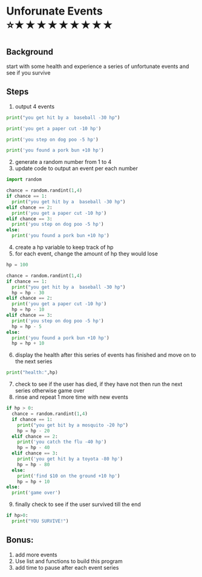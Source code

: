 # Unforunate Events <br> ⭐★★★★★★★★★

## Background

start with some health and experience a series of unfortunate events and see if you survive

## Steps

1. output 4 events

```python
print("you get hit by a  baseball -30 hp")

print('you get a paper cut -10 hp')

print('you step on dog poo -5 hp')

print('you found a pork bun +10 hp')
```

2. generate a random number from 1 to 4
3. update code to output an event per each number

```python
import random

chance = random.randint(1,4)
if chance == 1:
  print("you get hit by a  baseball -30 hp")
elif chance == 2:
  print('you get a paper cut -10 hp')
elif chance == 3:
  print('you step on dog poo -5 hp')
else:
  print('you found a pork bun +10 hp')
```

4. create a hp variable to keep track of hp
5. for each event, change the amount of hp they would lose

```python
hp = 100

chance = random.randint(1,4)
if chance == 1:
  print("you get hit by a  baseball -30 hp")
  hp = hp - 30
elif chance == 2:
  print('you get a paper cut -10 hp')
  hp = hp - 10
elif chance == 3:
  print('you step on dog poo -5 hp')
  hp = hp - 5
else:
  print('you found a pork bun +10 hp')
  hp = hp + 10
```

6. display the health after this series of events has finished and move on to the next series

```python
print("health:",hp)
```

7. check to see if the user has died, if they have not then run the next series otherwise game over
8. rinse and repeat 1 more time with new events

```python
if hp > 0:
  chance = random.randint(1,4)
  if chance == 1:
    print("you get bit by a mosquito -20 hp")
    hp = hp - 20
  elif chance == 2:
    print('you catch the flu -40 hp')
    hp = hp - 40
  elif chance == 3:
    print('you get hit by a toyota -80 hp')
    hp = hp - 80
  else:
    print('find $10 on the ground +10 hp')
    hp = hp + 10
else:
  print('game over')
```

9. finally check to see if the user survived till the end

```python
if hp>0:
  print("YOU SURVIVE!")
```

## Bonus:

1. add more events
2. Use list and functions to build this program
3. add time to pause after each event series
